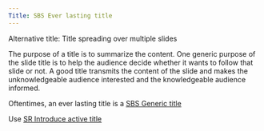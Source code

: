 ```yaml
---
Title: SBS Ever lasting title
---
```


Alternative title: Title spreading over multiple slides

The purpose of a title is to summarize the content. One generic purpose of the slide title is to help the audience decide whether it wants to follow that slide or not. A good title transmits the content of the slide and makes the unknowledgeable audience interested and the knowledgeable audience informed.

Oftentimes, an ever lasting title is a [SBS Generic title](%base_url%/staff/tudorgirba/storytellinginthedigitalage/sbsgenerictitle)

Use [SR Introduce active title](%base_url%/staff/tudorgirba/storytellinginthedigitalage/srintroduceactivetitle)
